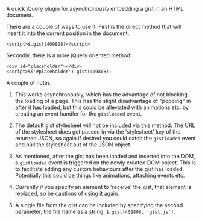 A quick jQuery plugin for asynchronously embedding a gist in an HTML document.

There are a couple of ways to use it. First is the direct method that will insert it into the current position in the document:

	<script>$.gist(409808)</script>

Secondly, there is a more jQuery oriented method:

	<div id="placeholder"></div>
	<script>$('#placeholder').gist(409808);

A couple of notes:

1. This works asynchronously, which has the advantage of not blocking the loading of a page. This has the slight disadvantage of "popping" in after it has loaded, but this could be alleviated with animations etc. by creating an event handler for the `gistloaded` event.

2. The default gist stylesheet will not be included via this method. The URL of the stylesheet does get passed in via the 'stylesheet' key of the returned JSON, so again if desired you could catch the `gistloaded` event and pull the stylesheet out of the JSON object.

3. As mentioned, after the gist has been loaded and inserted into the DOM, a `gistloaded` event is triggered on the newly created DOM object. This is to facilitate adding any custom behaviours after the gist has loaded. Potentially this could be things like animations, attaching events etc.

4. Currently if you specify an element to 'receive' the gist, that element is replaced, so be cautious of using it again.

5. A single file from the gist can be included by specifying the second parameter, the file name as a string: `$.gist(409808, 'gist.js')`.

